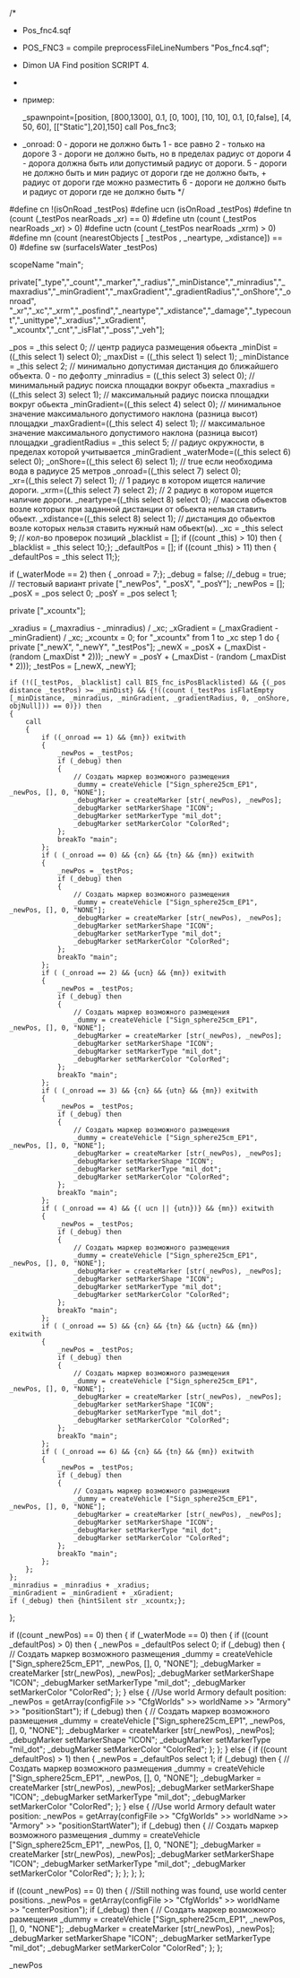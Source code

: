 /*
* Pos_fnc4.sqf

* POS_FNC3 = compile preprocessFileLineNumbers "Pos_fnc4.sqf";

* Dimon UA Find position SCRIPT 4.

*

* пример:

    _spawnpoint=[position, [800,1300], 0.1, [0, 100], [10, 10], 0.1, [0,false], [4, 50, 60], [["Static"],20],150] call Pos_fnc3;

 
* _onroad:
  0 - дороги не должно быть
  1 - все равно
  2 - только на дороге
  3 - дороги не должно быть, но в пределах радиус от дороги
  4 - дорога должна быть или допустимый радиус от дороги.
  5 - дороги не должно быть и мин радиус от дороги где не должно быть, + радиус от дороги где можно разместить 
  6 - дороги не должно быть и радиус от дороги где не должно быть
*/

#define cn !(isOnRoad _testPos)
#define ucn (isOnRoad _testPos)
#define tn (count (_testPos nearRoads _xr) == 0)
#define utn (count (_testPos nearRoads _xr) > 0)
#define uctn (count (_testPos nearRoads _xrm) > 0)
#define mn (count (nearestObjects [ _testPos , _neartype, _xdistance]) == 0)
#define sw (surfaceIsWater _testPos)

scopeName "main";

private["_type","_count","_marker","_radius","_minDistance","_minradius","_maxradius","_minGradient","_maxGradient","_gradientRadius","_onShore","_onroad",
        "_xr","_xc","_xrm","_posfind","_neartype","_xdistance","_damage","_typecount","_unittype","_xradius","_xGradient", "_xcountx","_cnt","_isFlat","_poss","_veh"];

_pos = _this select 0;      // центр радиуса размещения обьекта
_minDist = ((_this select 1) select 0);
_maxDist = ((_this select 1) select 1);
_minDistance = _this select 2;     			// минимально допустимая дистанция до ближайшего объекта. 0 - по дефолту
_minradius = ((_this select 3) select 0);  	// минимальный радиус поиска площадки вокруг обьекта
_maxradius = ((_this select 3) select 1); 	// максимальный радиус поиска площадки вокруг обьекта
_minGradient=((_this select 4) select 0);   // минимальное значение максимального допустимого наклона (разница высот) площадки
_maxGradient=((_this select 4) select 1);   // максимальное значение максимального допустимого наклона (разница высот) площадки
_gradientRadius = _this select 5;  			// радиус окружности, в пределах которой учитывается _minGradient
_waterMode=((_this select 6) select 0);
_onShore=((_this select 6) select 1);          			// true если необходима вода в радиусе 25 метров
_onroad=((_this select 7) select 0);  		
_xr=((_this select 7) select 1); 		// 1 радиус в котором ищется наличие дороги.
_xrm=((_this select 7) select 2); 		// 2 радиус в котором ищется наличие дороги.
_neartype=((_this select 8) select 0);      // массив обьектов возле которых при заданной дистанции от обьекта нельзя ставить обьект.
_xdistance=((_this select 8) select 1);     // дистанция до обьектов возле которых нельзя ставить нужный нам обьект(ы).
_xc	= _this select 9; // кол-во проверок позиций
_blacklist = [];
if ((count _this) > 10) then { _blacklist = _this select 10;};
_defaultPos = [];
if ((count _this) > 11) then { _defaultPos = _this select 11;};

if (_waterMode == 2) then { _onroad = 7;};
_debug = false;
//_debug = true; // тестовый вариант
private ["_newPos", "_posX", "_posY"];
_newPos = [];
_posX = _pos select 0;
_posY = _pos select 1;

private ["_xcountx"];

_xradius = (_maxradius - _minradius) / _xc;
_xGradient = (_maxGradient - _minGradient) / _xc;
_xcountx = 0;
for "_xcountx" from 1 to _xc step 1 do 
{
	private ["_newX", "_newY", "_testPos"];
	_newX = _posX + (_maxDist - (random (_maxDist * 2)));
	_newY = _posY + (_maxDist - (random (_maxDist * 2)));
	_testPos = [_newX, _newY];

	if (!([_testPos, _blacklist] call BIS_fnc_isPosBlacklisted) && {(_pos distance _testPos) >= _minDist} && {!((count (_testPos isFlatEmpty [_minDistance, _minradius, _minGradient, _gradientRadius, 0, _onShore, objNull])) == 0)}) then
	{
		call 
		{
			if ((_onroad == 1) && {mn}) exitwith  
			{
				_newPos = _testPos;
				if (_debug) then 
				{
					// Создать маркер возможного размещения
					_dummy = createVehicle ["Sign_sphere25cm_EP1", _newPos, [], 0, "NONE"];
					_debugMarker = createMarker [str(_newPos), _newPos];
					_debugMarker setMarkerShape "ICON";
					_debugMarker setMarkerType "mil_dot";
					_debugMarker setMarkerColor "ColorRed";
				}; 
				breakTo "main";
			};
			if ( (_onroad == 0) && {cn} && {tn} && {mn}) exitwith  
			{
				_newPos = _testPos;
				if (_debug) then 
				{
					// Создать маркер возможного размещения
					_dummy = createVehicle ["Sign_sphere25cm_EP1", _newPos, [], 0, "NONE"];
					_debugMarker = createMarker [str(_newPos), _newPos];
					_debugMarker setMarkerShape "ICON";
					_debugMarker setMarkerType "mil_dot";
					_debugMarker setMarkerColor "ColorRed";
				}; 
				breakTo "main";
			};
			if ( (_onroad == 2) && {ucn} && {mn}) exitwith  
			{
				_newPos = _testPos;
				if (_debug) then 
				{
					// Создать маркер возможного размещения
					_dummy = createVehicle ["Sign_sphere25cm_EP1", _newPos, [], 0, "NONE"];
					_debugMarker = createMarker [str(_newPos), _newPos];
					_debugMarker setMarkerShape "ICON";
					_debugMarker setMarkerType "mil_dot";
					_debugMarker setMarkerColor "ColorRed";
				}; 
				breakTo "main";
			};
			if ( (_onroad == 3) && {cn} && {utn} && {mn}) exitwith  
			{
				_newPos = _testPos;
				if (_debug) then 
				{
					// Создать маркер возможного размещения
					_dummy = createVehicle ["Sign_sphere25cm_EP1", _newPos, [], 0, "NONE"];
					_debugMarker = createMarker [str(_newPos), _newPos];
					_debugMarker setMarkerShape "ICON";
					_debugMarker setMarkerType "mil_dot";
					_debugMarker setMarkerColor "ColorRed";
				}; 
				breakTo "main";
			};
			if ( (_onroad == 4) && {( ucn || {utn})} && {mn}) exitwith  
			{
				_newPos = _testPos;
				if (_debug) then 
				{
					// Создать маркер возможного размещения
					_dummy = createVehicle ["Sign_sphere25cm_EP1", _newPos, [], 0, "NONE"];
					_debugMarker = createMarker [str(_newPos), _newPos];
					_debugMarker setMarkerShape "ICON";
					_debugMarker setMarkerType "mil_dot";
					_debugMarker setMarkerColor "ColorRed";
				}; 
				breakTo "main";
			};
			if ( (_onroad == 5) && {cn} && {tn} && {uctn} && {mn}) exitwith  
			{
				_newPos = _testPos;
				if (_debug) then 
				{
					// Создать маркер возможного размещения
					_dummy = createVehicle ["Sign_sphere25cm_EP1", _newPos, [], 0, "NONE"];
					_debugMarker = createMarker [str(_newPos), _newPos];
					_debugMarker setMarkerShape "ICON";
					_debugMarker setMarkerType "mil_dot";
					_debugMarker setMarkerColor "ColorRed";
				}; 
				breakTo "main";
			};
			if ( (_onroad == 6) && {cn} && {tn} && {mn}) exitwith  
			{
				_newPos = _testPos;
				if (_debug) then 
				{
					// Создать маркер возможного размещения
					_dummy = createVehicle ["Sign_sphere25cm_EP1", _newPos, [], 0, "NONE"];
					_debugMarker = createMarker [str(_newPos), _newPos];
					_debugMarker setMarkerShape "ICON";
					_debugMarker setMarkerType "mil_dot";
					_debugMarker setMarkerColor "ColorRed";
				}; 
				breakTo "main";
			};
		};
	};
	_minradius = _minradius + _xradius;
	_minGradient = _minGradient + _xGradient;
	if (_debug) then {hintSilent str _xcountx;};
};

if ((count _newPos) == 0) then
{
	if (_waterMode == 0) then
	{
		if ((count _defaultPos) > 0) then 
		{
			_newPos = _defaultPos select 0;
			if (_debug) then 
			{
				// Создать маркер возможного размещения
				_dummy = createVehicle ["Sign_sphere25cm_EP1", _newPos, [], 0, "NONE"];
				_debugMarker = createMarker [str(_newPos), _newPos];
				_debugMarker setMarkerShape "ICON";
				_debugMarker setMarkerType "mil_dot";
				_debugMarker setMarkerColor "ColorRed";
			}; 
		} 
		else 
		{
			//Use world Armory default position:
			_newPos = getArray(configFile >> "CfgWorlds" >> worldName >> "Armory" >> "positionStart");
			if (_debug) then 
			{
				// Создать маркер возможного размещения
				_dummy = createVehicle ["Sign_sphere25cm_EP1", _newPos, [], 0, "NONE"];
				_debugMarker = createMarker [str(_newPos), _newPos];
				_debugMarker setMarkerShape "ICON";
				_debugMarker setMarkerType "mil_dot";
				_debugMarker setMarkerColor "ColorRed";
			}; 
		};
	}
	else
	{
		if ((count _defaultPos) > 1) then 
		{
			_newPos = _defaultPos select 1;
			if (_debug) then 
			{
				// Создать маркер возможного размещения
				_dummy = createVehicle ["Sign_sphere25cm_EP1", _newPos, [], 0, "NONE"];
				_debugMarker = createMarker [str(_newPos), _newPos];
				_debugMarker setMarkerShape "ICON";
				_debugMarker setMarkerType "mil_dot";
				_debugMarker setMarkerColor "ColorRed";
			}; 
		} 
		else 
		{
			//Use world Armory default water position:
			_newPos = getArray(configFile >> "CfgWorlds" >> worldName >> "Armory" >> "positionStartWater");
			if (_debug) then 
			{
				// Создать маркер возможного размещения
				_dummy = createVehicle ["Sign_sphere25cm_EP1", _newPos, [], 0, "NONE"];
				_debugMarker = createMarker [str(_newPos), _newPos];
				_debugMarker setMarkerShape "ICON";
				_debugMarker setMarkerType "mil_dot";
				_debugMarker setMarkerColor "ColorRed";
			}; 
		};
	};
};

if ((count _newPos) == 0) then 
{
	//Still nothing was found, use world center positions.
	_newPos = getArray(configFile >> "CfgWorlds" >> worldName >> "centerPosition");
	if (_debug) then 
	{
		// Создать маркер возможного размещения
		_dummy = createVehicle ["Sign_sphere25cm_EP1", _newPos, [], 0, "NONE"];
		_debugMarker = createMarker [str(_newPos), _newPos];
		_debugMarker setMarkerShape "ICON";
		_debugMarker setMarkerType "mil_dot";
		_debugMarker setMarkerColor "ColorRed";
	}; 
};

_newPos
